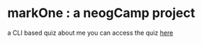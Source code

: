 # markOne : a neogCamp project
a CLI based quiz about me
you can access the quiz [here](https://replit.com/@Wordssaysalot/doyouknowme?embed=1&output=1)
